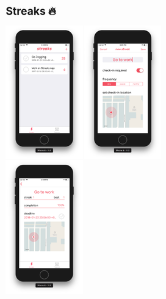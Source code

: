 # Streaks 🔥

<a href="Home"><img src="https://raw.githubusercontent.com/chrisaguilera/Streaks/master/Supporting%20Files/Assets.xcassets/streaks_home.imageset/streaks_home.png" align="" height="40%" width="40%" ></a>
<a href="New Event"><img src="https://raw.githubusercontent.com/chrisaguilera/Streaks/master/Supporting%20Files/Assets.xcassets/streaks_newEvent.imageset/streaks_newEvent.png" align="" height="40%" width="40%" ></a>
<a href="Event"><img src="https://raw.githubusercontent.com/chrisaguilera/Streaks/master/Supporting%20Files/Assets.xcassets/streaks_event.imageset/streaks_event.png" align="" height="40%" width="40%" ></a>
